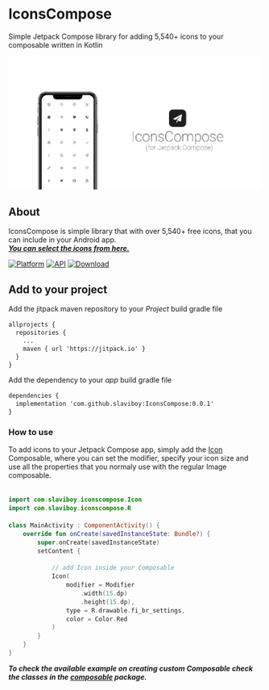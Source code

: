 # IconsCompose
Simple Jetpack Compose library for adding 5,540+ icons to your composable written in Kotlin

<a align="center" href="https://slaviboy.github.io/Compose-Icons-Site/">
    <img src="https://github.com/slaviboy/RepositoryImages/blob/main/fun/icons_compose_home.png" alt="Image" />
</a>

 
## About
IconsCompose is simple library that with over 5,540+ free icons, that you can include in your Android app.   
_**[You can select the icons from here.](https://slaviboy.github.io/Compose-Icons-Site)**_

[![Platform](https://img.shields.io/badge/platform-android-green.svg)](http://developer.android.com/index.html)
[![API](https://img.shields.io/badge/API-21%2B-brightgreen.svg?style=flat)](https://android-arsenal.com/api?level=21)
[![Download](https://img.shields.io/badge/version-0.0.1-blue)](https://github.com/slaviboy/SVGPathKotlin/releases/tag/v0.0.1)

## Add to your project
Add the jitpack maven repository to your *Project* build gradle file
```
allprojects {
  repositories {
    ...
    maven { url 'https://jitpack.io' }
  }
}
``` 

Add the dependency to your *app* build gradle file
```
dependencies { 
  implementation 'com.github.slaviboy:IconsCompose:0.0.1'
}
```
 
### How to use
To add icons to your Jetpack Compose app, simply add the [Icon](https://github.com/slaviboy/IconsCompose/blob/master/iconsCompose/src/main/java/com/slaviboy/iconscompose/Icon.kt) Composable, where you can set the modifier, specify your icon size and use all the properties that you normaly use with the regular Image composable.

```kotlin

import com.slaviboy.iconscompose.Icon
import com.slaviboy.iconscompose.R

class MainActivity : ComponentActivity() {
    override fun onCreate(savedInstanceState: Bundle?) {
        super.onCreate(savedInstanceState)
        setContent {

            // add Icon inside your Composable
            Icon(
                modifier = Modifier
                    .width(15.dp)
                    .height(15.dp),
                type = R.drawable.fi_br_settings,
                color = Color.Red
            )
        }
    }
}
```
 
_**To check the available example on creating custom Composable check the classes in the [composable](https://github.com/slaviboy/IconsCompose/tree/master/app/src/main/java/com/slaviboy/iconscomposeexample/composables) package.**_
 
